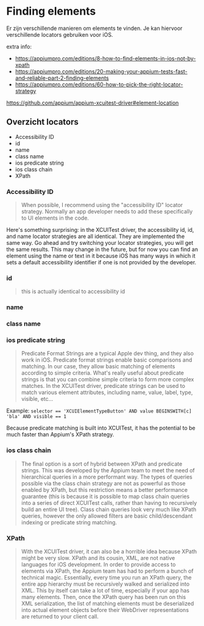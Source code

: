 # Finding elements

Er zijn verschillende manieren om elements te vinden.
Je kan hiervoor verschillende locators gebruiken voor iOS.

extra info:
- https://appiumpro.com/editions/8-how-to-find-elements-in-ios-not-by-xpath
- https://appiumpro.com/editions/20-making-your-appium-tests-fast-and-reliable-part-2-finding-elements
- https://appiumpro.com/editions/60-how-to-pick-the-right-locator-strategy

https://github.com/appium/appium-xcuitest-driver#element-location

## Overzicht locators
- Accessibility ID
- id
- name
- class name
- ios predicate string
- ios class chain
- XPath

### Accessibility ID
> When possible, I recommend using the "accessibility ID" locator strategy.
Normally an app developer needs to add these specifically to UI elements in the code.

Here's something surprising: in the XCUITest driver, the accessibility id, id, and name locator strategies are all identical. They are implemented the same way. Go ahead and try switching your locator strategies, you will get the same results. This may change in the future, but for now you can find an element using the name or text in it because iOS has many ways in which it sets a default accessibility identifier if one is not provided by the developer.



### id
> this is actually identical to accessibility id

### name

### class name

### ios predicate string
> Predicate Format Strings are a typical Apple dev thing, and they also work in iOS. 
Predicate format strings enable basic comparisons and matching. 
In our case, they allow basic matching of elements according to simple criteria. 
What's really useful about predicate strings is that you can combine simple criteria to form more complex matches. 
In the XCUITest driver, predicate strings can be used to match various element attributes, including name, value, label, type, visible, etc...

Example:
`selector == 'XCUIElementTypeButton' AND value BEGINSWITH[c] 'bla' AND visible == 1`

Because predicate matching is built into XCUITest, it has the potential to be much faster than Appium's XPath strategy.

### ios class chain
> The final option is a sort of hybrid between XPath and predicate strings.
This was developed by the Appium team to meet the need of hierarchical queries in a more performant way. 
The types of queries possible via the class chain strategy are not as powerful as those enabled by XPath, but this restriction means a better performance guarantee (this is because it is possible to map class chain queries into a series of direct XCUITest calls, rather than having to recursively build an entire UI tree). 
Class chain queries look very much like XPath queries, however the only allowed filters are basic child/descendant indexing or predicate string matching.

### XPath
> With the XCUITest driver, it can also be a horrible idea because XPath might be very slow.
XPath and its cousin, XML, are not native languages for iOS development. 
In order to provide access to elements via XPath, the Appium team has had to perform a bunch of technical magic. 
Essentially, every time you run an XPath query, the entire app hierarchy must be recursively walked and serialized into XML. 
This by itself can take a lot of time, especially if your app has many elements. 
Then, once the XPath query has been run on this XML serialization, the list of matching elements must be deserialized into actual element objects before their WebDriver representations are returned to your client call.



